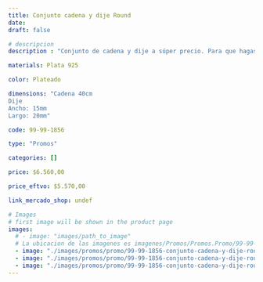 ```yaml
---
title: Conjunto cadena y dije Round
date: 
draft: false

# descripcion
description : "Conjunto de cadena y dije a súper precio. Para que hagas los regalos más lindos y de la mejor calidad. Todo en plata 925. "

materials: Plata 925

color: Plateado

dimensions: "Cadena 40cm 
Dije
Ancho: 15mm 
Largo: 20mm"

code: 99-99-1856

type: "Promos"

categories: []

price: $6.560,00

price_eftvo: $5.570,00

link_mercado_shop: undef

# Images
# first image will be shown in the product page
images:
  # - image: "images/path_to_image"
  # La ubicacion de las imagenes es imagenes/Promos/Promos.Promo/99-99-1856-conjunto-cadena-y-dije-round
  - image: "./images/promos/promo/99-99-1856-conjunto-cadena-y-dije-round_a.jpg"
  - image: "./images/promos/promo/99-99-1856-conjunto-cadena-y-dije-round_b.jpg"
  - image: "./images/promos/promo/99-99-1856-conjunto-cadena-y-dije-round_c.jpg"
---
```

